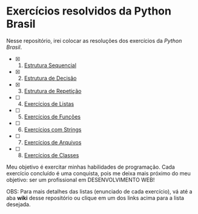 # Exercícios resolvidos da Python Brasil 

Nesse repositório, irei colocar as resoluções dos exercícios da _Python Brasil_.

- [x] 1. [Estrutura Sequencial](https://wiki.python.org.br/EstruturaSequencial)
- [x] 2. [Estrutura de Decisão](https://wiki.python.org.br/EstruturaDeDecisao)
- [x] 3. [Estrutura de Repetição](https://wiki.python.org.br/EstruturaDeRepeticao)
- [ ] 4. [Exercícios de Listas](https://wiki.python.org.br/ExerciciosListas)
- [ ] 5. [Exercícios de Funções](https://wiki.python.org.br/ExerciciosFuncoes)
- [ ] 6. [Exercícios com Strings](https://wiki.python.org.br/ExerciciosComStrings)
- [ ] 7. [Exercícios de Arquivos](https://wiki.python.org.br/ExerciciosArquivos)
- [ ] 8. [Exercícios de Classes](https://wiki.python.org.br/ExerciciosClasses)

Meu objetivo é exercitar minhas habilidades de programação. Cada exercício concluído é uma conquista, pois me deixa mais próximo do meu objetivo: ser um profissional em DESENVOLVIMENTO WEB!


OBS: Para mais detalhes das listas (enunciado de cada exercício), vá até a aba **wiki** desse repositório ou clique em um dos links acima para a lista desejada.
